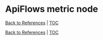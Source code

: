 # **ApiFlows metric node**

[Back to References](../References.md) | [TOC](../README.md)

[Back to References](../References.md) | [TOC](../README.md)
